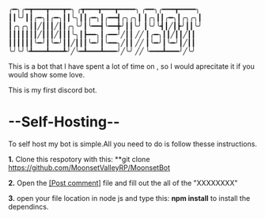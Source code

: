 ╭━╮╭━┳━━━┳━━━┳━╮ ╭┳━━━┳━━━┳━━━━╮  ╭━━╮╭━━━┳━━━━╮
┃┃╰╯┃┃╭━╮┃╭━╮┃┃╰╮┃┃╭━╮┃╭━━┫╭╮╭╮┃  ┃╭╮┃┃╭━╮┃╭╮╭╮┃
┃╭╮╭╮┃┃╱┃┃┃╱┃┃╭╮╰╯┃╰━━┫╰━━╋╯┃┃╰╯  ┃╰╯╰┫┃╱┃┣╯┃┃╰╯
┃┃┃┃┃┃┃╱┃┃┃╱┃┃┃╰╮┃┣━━╮┃╭━━╯╱┃┃ ╱╱ ┃╭━╮┃┃╱┃┃╱┃┃
┃┃┃┃┃┃╰━╯┃╰━╯┃┃╱┃┃┃╰━╯┃╰━━╮╱┃┃ ╱╱ ┃╰━╯┃╰━╯┃╱┃┃
╰╯╰╯╰┻━━━┻━━━┻╯╱╰━┻━━━┻━━━╯╱╰╯ ╱╱ ╰━━━┻━━━╯╱╰╯

This is a bot that I have spent a lot of time on , so I would aprecitate it if you would show some love.

This is my first discord bot.

# --Self-Hosting--
To self host my bot is simple.All you need to do is follow thesse instructions.

**1.** Clone  this respotory with this: **git clone https://github.com/MoonsetValleyRP/MoonsetBot

**2.** Open the <a href="#config.js.example" class="button">[Post comment]</a> file and fill out the all of the "XXXXXXXX"

**3.** open your file location in node js and type this: **npm install** to install the dependincs.
